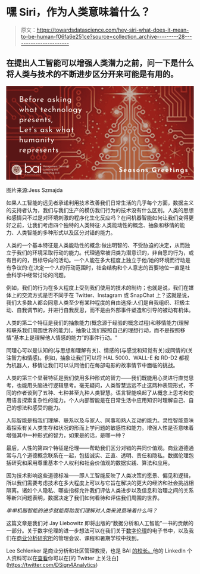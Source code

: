 # 嘿 Siri，作为人类意味着什么？

> 原文：<https://towardsdatascience.com/hey-siri-what-does-it-mean-to-be-human-f06fa6e251ce?source=collection_archive---------28----------------------->

## 在提出人工智能可以增强人类潜力之前，问一下是什么将人类与技术的不断进步区分开来可能是有用的。

![](img/298662d51b0c6fce35d4519086f08e20.png)

图片来源:Jess Szmajda

如果人工智能的远见者承诺利用技术改善我们日常生活的几乎每个方面，数据主义的支持者认为，我们与我们生产的模仿我们行为的技术没有什么区别。人类的思想和感情只不过是对环境刺激的程序化生化反应吗？在问机器智能如何让我们变得更好之前，让我们考虑四个独特的人类特征:人类能动性的概念、抽象和移情的能力、人类智能的多种形式以及区分对错的能力。

人类的一个基本特征是人类能动性的概念:做出明智的、不受胁迫的决定，从而独立于我们的环境采取行动的能力。代理通常被归类为潜意识的，非自愿的行为，或有目的的，目标导向的活动。一个人能在多大程度上独立于他/她的环境而行动是有争议的:在决定一个人的行动范围时，社会结构和个人意志的首要地位一直是社会科学中经常讨论的问题。

例如，我们的行为在多大程度上受到我们使用的技术的制约；也就是说，我们在媒体上的交流方式是否不同于在 Twitter、Instagram 或 SnapChat 上？这就是说，我们大多数人都会同意人类至少有某种程度的自由选择:人们是自我组织、积极主动、自我调节的，并进行自我反思，而不是由外部事件塑造和引导的被动有机体。

人类的第二个特征是我们的抽象能力(概念源于经验的概念过程)和移情能力(理解和联系我们周围世界的能力)。抽象让我们按照自己的理想行动，而不是按照移情“基本上是理解他人情感的能力”的事件行动。"

同理心可以是认知的(与思想和理解有关)、情感的(与感觉和知觉有关)或同情的(关注智力和情感)。例如，抽象让我们可以将 HAL 5000、WALL-E 和 RD-D2 都视为机器人，移情让我们可以认同他们在每部电影的故事情节中面临的挑战。

人类的第三个显著特征是我们使用多种形式的智力——我们既能用心灵进行直觉思考，也能用头脑进行逻辑思考。毫无疑问，人类智慧远远不止这两种表现形式，不同的作者谈到了五种、七种甚至九种人类智慧。语言智能唤起了从概念上思考和使用语言探索复杂性的能力。个人内部智能是在日常生活中应用知识时理解自己、自己的想法和感受的能力。

人际智能是指我们理解、联系以及与家人、同事和熟人互动的能力。灵性智能意味着探索有关人类生存和状况的形而上学问题的敏感性和能力。增强人性是否意味着增强其中一种形式的智力，如果是的话，是哪一种？

最后，人性的第四个特征是伦理——帮助我们区分对错的共同价值观。商业道德通常与几个道德概念联系在一起，包括诚实、正直、透明、责任和隐私。数据伦理包括研究和采用尊重基本个人权利和社会价值观的数据实践、算法和应用。

因为技术影响这些道德标准——即人工智能反映了人类决策的愿景、偏见和逻辑，所以我们需要考虑技术在多大程度上可以与它旨在解决的更大的经济和社会挑战相隔离。诸如个人隐私、哪些指标允许我们评估人类进步以及信息和治理之间的关系等新兴问题表明，数据决定了我们如何看待和评估我们周围的世界。

*单单机器智能的进步就能帮助我们理解对人类来说意味着什么吗？*

这篇文章是我们对 Jay Liebowitz 即将出版的“数据分析和人工智能”一书的贡献的一部分。关于数字伦理的进一步想法可以在我们关于[数字伦理](https://www.baieurope.com/ebook-ethics)的电子书中，以及我们在[商业分析研究所](http://baieurope.com)的管理会议、课程和暑期学校中找到。

Lee Schlenker 是商业分析和社区管理教授，也是 BAI [的校长。](http://baieurope.com.)他的 LinkedIn 个人资料可以在[查看](http://www.linkedin.com/in/leeschlenker.)你可以在[的 Twitter 上关注白](https://twitter.com/DSign4Analytics)